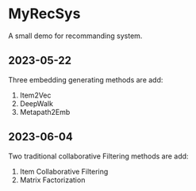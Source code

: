 # MyRecSys

A small demo for recommanding system.

## 2023-05-22
Three embedding generating methods are add:

1) Item2Vec
2) DeepWalk
3) Metapath2Emb

## 2023-06-04
Two traditional collaborative Filtering methods are add:

1) Item Collaborative Filtering
2) Matrix Factorization
